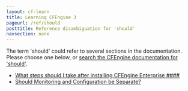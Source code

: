```yaml
---
layout: cf-learn
title: Learning CFEngine 3
pageurl: /ref/should
posttitle: Reference disambiguation for 'should'
navsection: none
---
```


The term 'should' could refer to several sections in the documentation. Please choose one below, or
[search the CFEngine documentation for 'should'](http://cfengine.com/docs/latest/search.html?q=should).

- [What steps should I take after installing CFEngine Enterprise \#\#\#\#](http://cfengine.com/docs/latest/guide-faq.html#what-steps-should-i-take-after-installing-cfengine-enterprise-####)
- [Should Monitoring and Configuration be Separate?](http://cfengine.com/docs/latest/guide-reporting-monitoring-reporting.html#should-monitoring-and-configuration-be-separate?)
